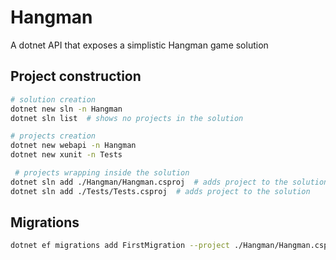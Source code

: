 # Hangman

A dotnet API that exposes a simplistic Hangman game solution


## Project construction

```bash
# solution creation
dotnet new sln -n Hangman 
dotnet sln list  # shows no projects in the solution

# projects creation
dotnet new webapi -n Hangman
dotnet new xunit -n Tests

 # projects wrapping inside the solution
dotnet sln add ./Hangman/Hangman.csproj  # adds project to the solution
dotnet sln add ./Tests/Tests.csproj  # adds project to the solution
```

## Migrations

```bash
dotnet ef migrations add FirstMigration --project ./Hangman/Hangman.csproj --context HangmanDbContext
```